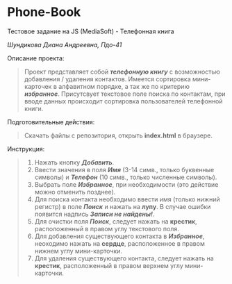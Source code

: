 # Phone-Book
Тестовое задание на JS (MediaSoft) - Телефонная книга

_Шундикова Диана Андреевна, Пдо-41_
  
  
  
Описание проекта:

 > Проект представляет собой _**телефонную книгу**_ с возможностью добавления / удаления контактов.
 > Имеется сортировка мини-карточек в алфавитном порядке, а так же по критерию  _**избранное**_.
 >Присутсвует текстовое поле поиска по контактам, при вводе данных происходит сортировка пользователей телефонной книги.



Подготовительные действия:

>Скачать файлы с репозитория, открыть **index.html** в браузере.

Инструкция:

>1. Нажать кнопку  _**Добавить**_.
>2. Ввести значения в поля _**Имя**_ (3-14 симв., только буквенные символы)  и   _**Телефон**_ (10 симв., только численные символы).
>3. Выбрать поле _**Избранное**_, при необходимости (это действие можно отменить позднее).
>4. Для поиска контакта необходимо ввести имя (только нижний регистр) в поле _**Поиск**_ и нажать на **лупу**. В случае ошибки появится надпись _**Записи не найдены!**_.
>5. Для очистки поля _**Поиск**_, следует нажать на **крестик**, расположенный в правом углу текстового поля.
>6. Для добавления существующего контакта в _**Избранное**_, неоходимо нажать на **сердце**, расположенное в правом нижнем углу мини-карточки. 
>7. Для удаления существующего контакта, следует нажать на **крестик**, расположенный в правом верхнем углу мини-карточки.
